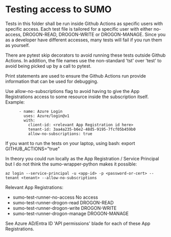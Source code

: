 # Testing access to SUMO

Tests in this folder shall be run inside Github Actions as specific 
users with specific access. Each test file is tailored for a specific 
user with either no-access, DROGON-READ, DROGON-WRITE or DROGON-MANAGE.
Since you as a developer have different accesses, many tests will fail
if you run them as yourself. 

There are pytest skip decorators to avoid running these tests
outside Github Actions. 
In addition, the file names use the non-standard 'tst' over 'test' to avoid being picked 
up by a call to pytest. 

Print statements are used to ensure the Github Actions run provide 
information that can be used for debugging. 

Use allow-no-subscriptions flag to avoid having to give the App Registrations access to some resource inside the subscription itself. Example: 
```
      - name: Azure Login
        uses: Azure/login@v1
        with:
          client-id: <relevant App Registration id here>
          tenant-id: 3aa4a235-b6e2-48d5-9195-7fcf05b459b0
          allow-no-subscriptions: true
```

If you want to run the tests on your laptop, using bash:
export GITHUB_ACTIONS="true"

In theory you could run locally as the App Registration / Service Principal but I 
do not think the sumo-wrapper-python makes it possible:
```
az login --service-principal -u <app-id> -p <password-or-cert> --tenant <tenant> --allow-no-subscriptions
```

Relevant App Registrations:

* sumo-test-runner-no-access No access
* sumo-test-runner-drogon-read DROGON-READ
* sumo-test-runner-drogon-write DROGON-WRITE
* sumo-test-runner-drogon-manage DROGON-MANAGE

See Azure AD/Entra ID 'API permissions' blade for each of these App Registrations. 

